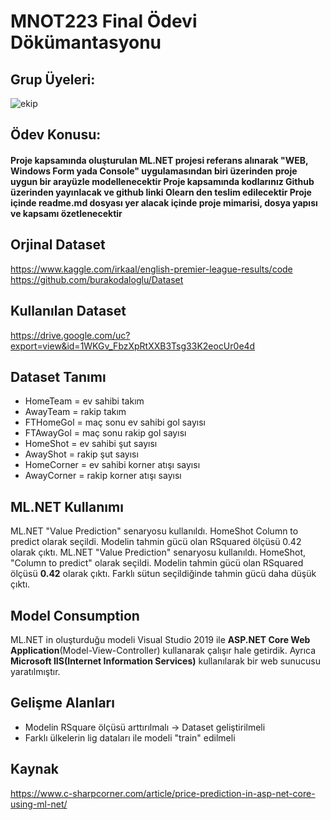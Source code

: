 # MNOT223 Final Ödevi Dökümantasyonu
## Grup Üyeleri:
![ekip](https://drive.google.com/uc?export=view&id=1FbO1EvGYAAAvNWumVvaYAbtoCQ_uLVdO)
## Ödev Konusu:
#### Proje kapsamında oluşturulan ML.NET projesi  referans alınarak "WEB, Windows Form yada Console" uygulamasından biri üzerinden proje uygun bir arayüzle modellenecektir Proje kapsamında kodlarınız Github üzerinden yayınlacak ve github linki Olearn den teslim edilecektir Proje içinde readme.md dosyası yer alacak içinde proje mimarisi, dosya yapısı ve kapsamı özetlenecektir
## Orjinal Dataset
https://www.kaggle.com/irkaal/english-premier-league-results/code
https://github.com/burakodaloglu/Dataset
## Kullanılan Dataset
https://drive.google.com/uc?export=view&id=1WKGv_FbzXpRtXXB3Tsg33K2eocUr0e4d
## Dataset Tanımı
- HomeTeam = ev sahibi takım
- AwayTeam	= rakip takım
- FTHomeGol	= maç sonu ev sahibi gol sayısı
- FTAwayGol = maç sonu rakip gol sayısı
- HomeShot = ev sahibi şut sayısı
- AwayShot = rakip şut sayısı
- HomeCorner = ev sahibi korner atışı sayısı
- AwayCorner = rakip korner atışı sayısı
## ML.NET Kullanımı
ML.NET "Value Prediction" senaryosu kullanıldı. HomeShot Column to predict olarak seçildi. Modelin tahmin gücü olan RSquared ölçüsü 0.42 olarak çıktı.
ML.NET "Value Prediction" senaryosu kullanıldı. HomeShot, "Column to predict" olarak seçildi. Modelin tahmin gücü olan RSquared ölçüsü **0.42** olarak çıktı. Farklı sütun seçildiğinde tahmin gücü daha düşük çıktı.
## Model Consumption
ML.NET in oluşturduğu modeli Visual Studio 2019 ile **ASP.NET Core Web Application**(Model-View-Controller) kullanarak çalışır hale getirdik. Ayrıca **Microsoft IIS(Internet Information Services)** kullanılarak bir web sunucusu yaratılmıştır.
## Gelişme Alanları
- Modelin RSquare ölçüsü arttırılmalı -> Dataset geliştirilmeli
- Farklı ülkelerin lig dataları ile modeli "train" edilmeli
## Kaynak
https://www.c-sharpcorner.com/article/price-prediction-in-asp-net-core-using-ml-net/